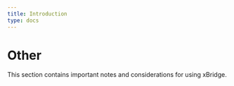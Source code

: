 ```yaml
---
title: Introduction
type: docs
---
```


# Other

This section contains important notes and considerations for using xBridge.
